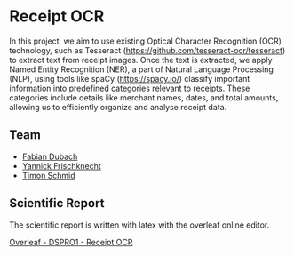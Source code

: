# Receipt OCR
In this project, we aim to use existing Optical Character Recognition (OCR) technology, such as Tesseract (https://github.com/tesseract-ocr/tesseract) to extract text from receipt images. Once the text is extracted, we apply Named Entity Recognition (NER), a part of Natural Language Processing (NLP), using tools like spaCy (https://spacy.io/) classify important information into predefined categories relevant to receipts. These categories include details like merchant names, dates, and total amounts, allowing us to efficiently organize and analyse receipt data.

## Team
* [Fabian Dubach](https://github.com/FabianDubach)
* [Yannick Frischknecht](https://github.com/ynkf)
* [Timon Schmid](https://github.com/xXTime-OnXx)

## Scientific Report
The scientific report is written with latex with the overleaf online editor.

[Overleaf - DSPRO1 - Receipt OCR](https://www.overleaf.com/project/671df1e93ed6d3b699cc0deb)
